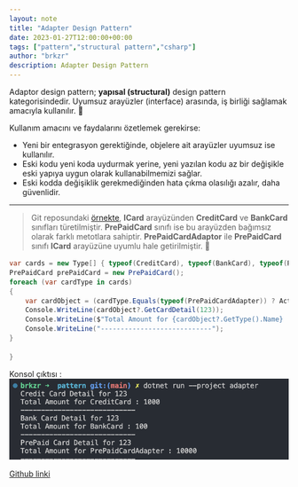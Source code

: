```yaml
---
layout: note
title: "Adapter Design Pattern"
date: 2023-01-27T12:00:00+00:00
tags: ["pattern","structural pattern","csharp"]
author: "brkzr"
description: Adapter Design Pattern
---
```


Adaptor design pattern; **yapısal (structural)** design pattern kategorisindedir. Uyumsuz arayüzler (interface) arasında, iş birliği sağlamak amacıyla kullanılır. 🤝

Kullanım amacını ve faydalarını özetlemek gerekirse:
- Yeni bir entegrasyon gerektiğinde, objelere ait arayüzler uyumsuz ise kullanılır.
- Eski kodu yeni koda uydurmak yerine, yeni yazılan kodu az bir değişikle eski yapıya uygun olarak kullanabilmemizi sağlar.
- Eski kodda değişiklik gerekmediğinden hata çıkma olasılığı azalır, daha güvenlidir.
---
> Git reposundaki [örnekte](https://github.com/brkzr/pattern/tree/main/adapter), **ICard** arayüzünden **CreditCard** ve **BankCard** sınıfları türetilmiştir.  **PrePaidCard** sınıfı ise bu arayüzden bağımsız olarak farklı metotlara sahiptir. **PrePaidCardAdaptor**  ile **PrePaidCard**  sınıfı **ICard** arayüzüne uyumlu hale getirilmiştir. 🚀

```csharp
var cards = new Type[] { typeof(CreditCard), typeof(BankCard), typeof(PrePaidCardAdapter) };
PrePaidCard prePaidCard = new PrePaidCard();
foreach (var cardType in cards)
{
    var cardObject = (cardType.Equals(typeof(PrePaidCardAdapter)) ? Activator.CreateInstance(cardType, prePaidCard) : Activator.CreateInstance(cardType)) as ICard;
    Console.WriteLine(cardObject?.GetCardDetail(123));
    Console.WriteLine($"Total Amount for {cardObject?.GetType().Name} : {cardObject?.GetTotalAmount(1234)}");
    Console.WriteLine("----------------------------");
}

}
```
Konsol çıktısı : 
![adaptor_output](https://github.com/brkzr/pattern/raw/main/adapter/adaptor_output.png)

[Github linki](https://github.com/brkzr/pattern/tree/main/adapter)
